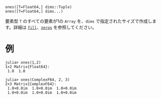```
ones([T=Float64,] dims::Tuple)
ones([T=Float64,] dims...)
```

要素型 `T` のすべての要素が1の `Array` を、`dims` で指定されたサイズで作成します。詳細は [`fill`](@ref)、[`zeros`](@ref) を参照してください。

# 例

```jldoctest
julia> ones(1,2)
1×2 Matrix{Float64}:
 1.0  1.0

julia> ones(ComplexF64, 2, 3)
2×3 Matrix{ComplexF64}:
 1.0+0.0im  1.0+0.0im  1.0+0.0im
 1.0+0.0im  1.0+0.0im  1.0+0.0im
```
